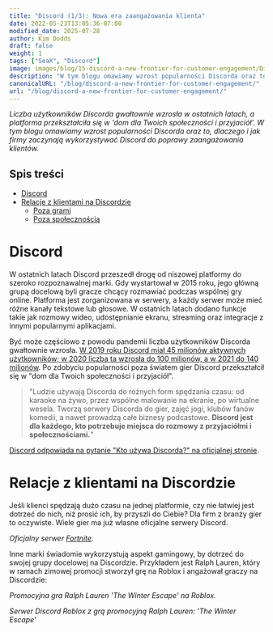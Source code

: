 ```yaml
---
title: "Discord (1/3): Nowa era zaangażowania klienta"
date: 2022-05-23T13:05:36-07:00
modified_date: 2025-07-28
author: Kim Dodds
draft: false
weight: 1
tags: ["SeaX", "Discord"]
image: images/blog/15-discord-a-new-frontier-for-customer-engagement/Discord_IAP_KeyVisuals_Header_02.jpg
description: "W tym blogu omawiamy wzrost popularności Discorda oraz to, dlaczego i jak firmy zaczynają wykorzystywać Discord do poprawy zaangażowania klientów."
canonicalURL: "/blog/discord-a-new-frontier-for-customer-engagement/"
url: "/blog/discord-a-new-frontier-for-customer-engagement/"
---
```


*Liczba użytkowników Discorda gwałtownie wzrosła w ostatnich latach, a platforma przekształciła się w 'dom dla Twoich społeczności i przyjaciół'. W tym blogu omawiamy wzrost popularności Discorda oraz to, dlaczego i jak firmy zaczynają wykorzystywać Discord do poprawy zaangażowania klientów.*

## Spis treści
- [Discord](#discord)
- [Relacje z klientami na Discordzie](#customer-relations-on-discord)
    - [Poza grami](#going-beyond-gaming)
    - [Poza społecznością](#going-beyond-community)

# Discord

W ostatnich latach Discord przeszedł drogę od niszowej platformy do szeroko rozpoznawalnej marki. Gdy wystartował w 2015 roku, jego główną grupą docelową byli gracze chcący rozmawiać podczas wspólnej gry online. Platforma jest zorganizowana w serwery, a każdy serwer może mieć różne kanały tekstowe lub głosowe. W ostatnich latach dodano funkcje takie jak rozmowy wideo, udostępnianie ekranu, streaming oraz integracje z innymi popularnymi aplikacjami.

Być może częściowo z powodu pandemii liczba użytkowników Discorda gwałtownie wzrosła. [W 2019 roku Discord miał 45 milionów aktywnych użytkowników; w 2020 liczba ta wzrosła do 100 milionów, a w 2021 do 140 milionów](https://www.businessofapps.com/data/discord-statistics/). Po zdobyciu popularności poza światem gier Discord przekształcił się w "dom dla Twoich społeczności i przyjaciół".

> "Ludzie używają Discorda do różnych form spędzania czasu: od karaoke na żywo, przez wspólne malowanie na ekranie, po wirtualne wesela. Tworzą serwery Discorda do gier, zajęć jogi, klubów fanów komedii, a nawet prowadzą całe biznesy podcastowe. **Discord jest dla każdego, kto potrzebuje miejsca do rozmowy z przyjaciółmi i społecznościami.**"

[Discord odpowiada na pytanie "Kto używa Discorda?" na oficjalnej stronie](https://discord.com/why-discord-is-different).

# Relacje z klientami na Discordzie

Jeśli klienci spędzają dużo czasu na jednej platformie, czy nie łatwiej jest dotrzeć do nich, niż prosić ich, by przyszli do Ciebie? Dla firm z branży gier to oczywiste. Wiele gier ma już własne oficjalne serwery Discord.

*Oficjalny serwer [Fortnite](https://discord.com/invite/fortnite).*

Inne marki świadomie wykorzystują aspekt gamingowy, by dotrzeć do swojej grupy docelowej na Discordzie. Przykładem jest Ralph Lauren, który w ramach zimowej promocji stworzył grę na Roblox i angażował graczy na Discordzie:

*Promocyjna gra Ralph Lauren 'The Winter Escape' na Roblox.*

*Serwer Discord Roblox z grą promocyjną Ralph Lauren: 'The Winter Escape'*

